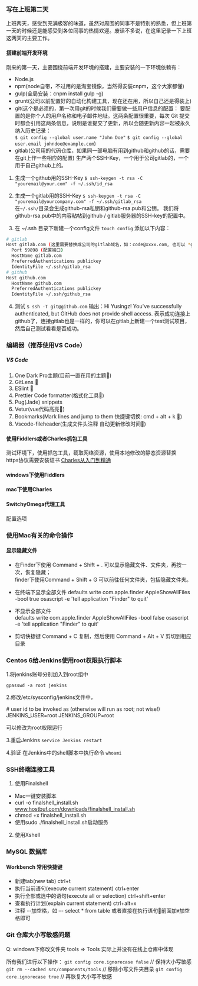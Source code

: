 ### 写在上班第二天

上班两天，感受到充满极客的味道，虽然对周围的同事不是特别的熟悉，但上班第一天的时候还是能感受到各位同事的热情欢迎。废话不多说，在这里记录一下上班这两天的主要工作。

#### 搭建前端开发环境

刚来的第一天，主要围绕前端开发环境的搭建，主要安装的一下环境依赖有：

- Node.js
- npm(node自带，不过用的是淘宝镜像，当然得安装cnpm，这个大家都懂)
- gulp(全局安装：cnpm install gulp -g)
- grunt(公司以前配置好的自动化构建工具，现在还在用，所以自己还是得装上)
- git(这个是必须的，第一次用git的时候我们需要做一些用户信息的配置：
要配置的是你个人的用户名称和电子邮件地址。这两条配置很重要，每次 Git 提交时都会引用这两条信息，说明是谁提交了更新，所以会随更新内容一起被永久纳入历史记录：  
`$ git config --global user.name "John Doe"`
`$ git config --global user.email johndoe@example.com`)
- gitlab(公司用的代码仓库，如果同一部电脑有用到github和github的话，需要在git上作一些相应的配置)
生产两个SSH-Key，一个用于公司gitlab的，一个用于自己github上的。
1. 生成一个github用的SSH-Key
`$ ssh-keygen -t rsa -C "youremail@your.com" -f ~/.ssh/id_rsa`

2. 生成一个gitlab用的SSH-Key
`$ ssh-keygen -t rsa -C "youremail@yourcompany.com" -f ~/.ssh/gitlab_rsa`  
在`~/.ssh/`目录会生成github-rsa私钥和github-rsa.pub和公钥。 我们将github-rsa.pub中的内容粘帖到github / gitlab服务器的SSH-key的配置中。

3. 在 ~/.ssh 目录下新建一个config文件
`touch config`
添加以下内容：

``` sh
# gitlab
Host gitlab.com (这里需要替换成公司的gitlab域名，如：code@xxxx.com, 也可以 *gitlab.com)
  Port 59898 (配置端口)
  HostName gitlab.com
  PreferredAuthentications publickey
  IdentityFile ~/.ssh/gitlab_rsa
# github
Host github.com
  HostName github.com
  PreferredAuthentications publickey
  IdentityFile ~/.ssh/github_rsa
```

4. 测试
`$ ssh -T git@github.com`
输出：Hi Yusingz! You've successfully authenticated, but GitHub does not provide shell access.
表示成功连接上github了，连接gitlab也是一样的，你可以在gitlab上新建一个test测试项目，然后自己测试看看是否成功。
 
### 编辑器（推荐使用VS Code）
##### VS Code

1. One Dark Pro主题(目前一直在用的主题🌟)
2. GitLens 🌟
3. ESlint 🌟
3. Prettier Code formatter(格式化工具🌟)
4. Pug(Jade) snippets
5. Vetur(vue代码高亮🌟)
6. Bookmarks(Mark lines and jump to them 快捷键切换: cmd + alt + k 🌟)
7. Vscode-fileheader(生成文件头注释 自动更新修改时间🌟)

#### 使用Fiddlers或者Charles抓包工具
测试环境下，使用抓包工具，截取网络资源，使用本地修改的静态资源替换  
https协议需要安装证书
[Charles从入门到精通](https://blog.devtang.com/2015/11/14/charles-introduction/)

#### windows下使用Fiddlers
#### mac下使用Charles

#### SwitchyOmega代理工具
配置选项

### 使用Mac有关的命令操作
#### 显示隐藏文件

- 在Finder下使用 Command + Shift + . 可以显示隐藏文件、文件夹，再按一次，恢复隐藏；  
finder下使用Command + Shift + G 可以前往任何文件夹，包括隐藏文件夹。

- 在终端下显示全部文件
defaults write com.apple.finder AppleShowAllFiles -bool true
osascript -e 'tell application "Finder" to quit'

- 不显示全部文件  
defaults write com.apple.finder AppleShowAllFiles -bool false
osascript -e 'tell application "Finder" to quit'

- 剪切快捷键
Command + C 复制，然后使用 Command + Alt + V 剪切到相应目录

### Centos 6给Jenkins使用root权限执行脚本
1.将jenkins账号分别加入到root组中

`gpasswd -a root jenkins`

2.修改/etc/sysconfig/jenkins文件中，

\# user id to be invoked as (otherwise will run as root; not wise!)
JENKINS_USER=root
JENKINS_GROUP=root

可以修改为root权限运行

3.重启Jenkins
`service Jenkins restart`

4.验证 
在Jenkins中的shell脚本中执行命令
`whoami`

### SSH终端连接工具
1. 使用Finalshell  
- Mac一键安装脚本  
- curl -o finalshell_install.sh www.hostbuf.com/downloads/finalshell_install.sh  
- chmod +x finalshell_install.sh  
- 使用sudo ./finalshell_install.sh启动服务  
2. 使用Xshell

### MySQL 数据库
#### Workbench 常用快捷键
- 新建tab(new tab) ctrl+t
- 执行当前语句(execute current statement) ctrl+enter
- 执行全部或选中的语句(execute all or selection) ctrl+shift+enter
- 查看执行计划(explain current statement) ctrl+alt+x
- 注释 --加空格，如 –- select * from table 或者直接在执行语句前面加`#`加空格即可


### Git 仓库大小写敏感问题

Q: windows下修改文件夹 tools => Tools 实际上并没有在线上仓库中体现

所有我们进行以下操作：
`git config core.ignorecase false` // 保持大小写敏感
`git rm --cached src/components/tools` // 移除小写文件夹目录
`git config core.ignorecase true` // 再恢复大小写不敏感 